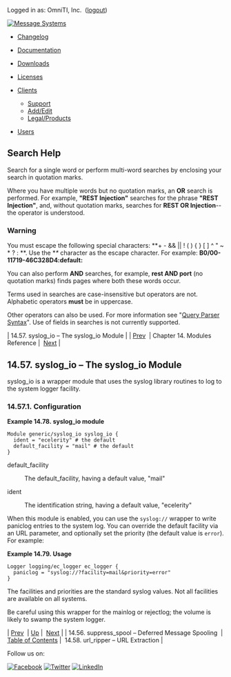 Logged in as: OmniTI, Inc.  ([logout](https://support.messagesystems.com/logout.php))

[![Message Systems](https://support.messagesystems.com/images/ms-white205.png)](https://support.messagesystems.com/start.php) 

*   [Changelog](https://support.messagesystems.com/start.php?show=changelog)
*   [Documentation](https://support.messagesystems.com/docs/)
*   [Downloads](https://support.messagesystems.com/start.php)

*   [Licenses](https://support.messagesystems.com/license_summary.php)
*   <a href="">Clients</a>
    *   [Support](https://support.messagesystems.com/cs.php)
    *   [Add/Edit](https://support.messagesystems.com/edit_client.php)
    *   [Legal/Products](https://support.messagesystems.com/edit_products.php)
*   [Users](https://support.messagesystems.com/edit_customer.php)

## Search Help

Search for a single word or perform multi-word searches by enclosing your search in quotation marks.

Where you have multiple words but no quotation marks, an **OR** search is performed. For example, **"REST Injection"** searches for the phrase **"REST Injection"**, and, without quotation marks, searches for **REST OR Injection**--the operator is understood.

### Warning

You must escape the following special characters: **+ - && || ! ( ) { } [ ] ^ " ~ * ? : \**. Use the **\** character as the escape character. For example: **B0/00-11719-46C328D4\:default\:**

You can also perform **AND** searches, for example, **rest AND port** (no quotation marks) finds pages where both these words occur.

Terms used in searches are case-insensitive but operators are not. Alphabetic operators **must** be in uppercase.

Other operators can also be used. For more information see "[Query Parser Syntax](https://lucene.apache.org/core/old_versioned_docs/versions/3_0_0/queryparsersyntax.html)". Use of fields in searches is not currently supported.

| 14.57. syslog_io – The syslog_io Module |
| [Prev](modules.suppress_spool.php)  | Chapter 14. Modules Reference |  [Next](modules.url_ripper.php) |

## 14.57. syslog_io – The syslog_io Module

<a class="indexterm" name="idp13052432"></a>

syslog_io is a wrapper module that uses the syslog library routines to log to the system logger facility.

### 14.57.1. Configuration

<a name="example.syslog"></a>

**Example 14.78. syslog_io module**

```
Module generic/syslog_io syslog_io {
  ident = "ecelerity" # the default
  default_facility = "mail" # the default
}
```

<dl class="variablelist">

<dt>default_facility</dt>

<dd>

The default_facility, having a default value, "mail"

</dd>

<dt>ident</dt>

<dd>

The identification string, having a default value, "ecelerity"

</dd>

</dl>

When this module is enabled, you can use the `syslog://` wrapper to write paniclog entries to the system log. You can override the default facility via an URL parameter, and optionally set the priority (the default value is `error`). For example:

<a name="example.syslog.paniclog"></a>

**Example 14.79. Usage**

```
Logger logging/ec_logger ec_logger {
  paniclog = "syslog://?facility=mail&priority=error"
}
```

The facilities and priorities are the standard syslog values. Not all facilities are available on all systems.

Be careful using this wrapper for the mainlog or rejectlog; the volume is likely to swamp the system logger.

| [Prev](modules.suppress_spool.php)  | [Up](modules.php) |  [Next](modules.url_ripper.php) |
| 14.56. suppress_spool – Deferred Message Spooling  | [Table of Contents](index.php) |  14.58. url_ripper – URL Extraction |

Follow us on:

[![Facebook](https://support.messagesystems.com/images/icon-facebook.png)](http://www.facebook.com/messagesystems) [![Twitter](https://support.messagesystems.com/images/icon-twitter.png)](http://twitter.com/#!/MessageSystems) [![LinkedIn](https://support.messagesystems.com/images/icon-linkedin.png)](http://www.linkedin.com/company/message-systems)
